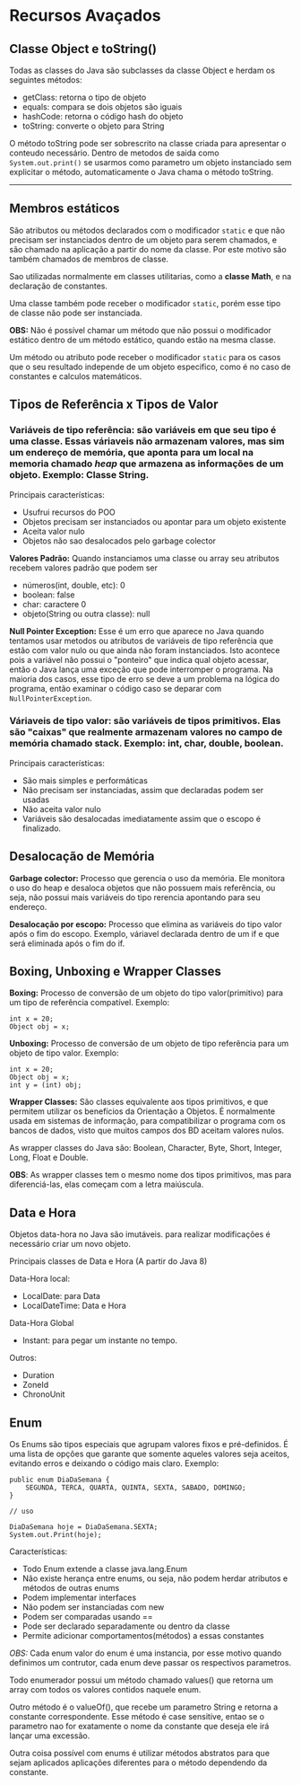 # Recursos Avaçados

## Classe Object e toString()

Todas as classes do Java são subclasses da classe Object e herdam os seguintes métodos:

* getClass: retorna o tipo de objeto
* equals: compara se dois objetos são iguais
* hashCode: retorna o código hash do objeto
* toString: converte o objeto para String

O método toString pode ser sobrescrito na classe criada para apresentar o conteudo necessário. Dentro de metodos de saida como `System.out.print()` se usarmos como parametro um objeto instanciado sem explicitar o método, automaticamente o Java chama o método toString. 

---

## Membros estáticos

São atributos ou métodos declarados com o modificador `static` e que não precisam ser instanciados dentro de um objeto para serem chamados, e são chamado na aplicação a partir do nome da classe. Por este motivo são também chamados de membros de classe.

Sao utilizadas normalmente em classes utilitarias, como a **classe Math**, e na declaração de constantes.

Uma classe também pode receber o modificador `static`, porém esse tipo de classe não pode ser instanciada.

**OBS:** Não é possível chamar um método que não possui o modificador estático dentro de um método estático, quando estão na mesma classe.

Um método ou atributo pode receber o modificador `static` para os casos que o seu resultado independe de um objeto especifico, como é no caso de constantes e calculos matemáticos.

## Tipos de Referência x Tipos de Valor

### **Variáveis de tipo referência:** são variáveis em que seu tipo é uma classe. Essas váriaveis não armazenam valores, mas sim um endereço de memória, que aponta para um local na memoria chamado *heap* que armazena as informações de um objeto. Exemplo: Classe String.

Principais características:

- Usufrui recursos do POO
- Objetos precisam ser instanciados ou apontar para um objeto existente
- Aceita valor nulo
- Objetos não sao desalocados pelo garbage colector

**Valores Padrão:** Quando instanciamos uma classe ou array seu atributos recebem valores padrão que podem ser
- números(int, double, etc): 0
- boolean: false
- char: caractere 0
- objeto(String ou outra classe): null

**Null Pointer Exception:** Esse é um erro que aparece no Java quando tentamos usar metodos ou atributos de variáveis de tipo referência que estão com valor nulo ou que ainda não foram instanciados. Isto acontece pois a variável não possui o "ponteiro" que indica qual objeto acessar, então o Java lança uma exceção que pode interromper o programa. Na maioria dos casos, esse tipo de erro se deve a um problema na lógica do programa, então examinar o código caso se deparar com `NullPointerException`.

### **Váriaveis de tipo valor:** são variáveis de tipos primitivos. Elas são "caixas" que realmente armazenam valores no campo de memória chamado stack. Exemplo: int, char, double, boolean.

Principais características: 

- São mais simples e performáticas
- Não precisam ser instanciadas, assim que declaradas podem ser usadas
- Não aceita valor nulo
- Variáveis são desalocadas imediatamente assim que o escopo é finalizado.

## Desalocação de Memória

**Garbage colector:** Processo que gerencia o uso da memória. Ele monitora o uso do heap e desaloca objetos que não possuem mais referência, ou seja, não possui mais variáveis do tipo rerencia apontando para seu endereço.

**Desalocação por escopo:** Processo que elimina as variáveis do tipo valor após o fim do escopo. Exemplo, váriavel declarada dentro de um if e que será eliminada após o fim do if.

## Boxing, Unboxing e Wrapper Classes

**Boxing:** Processo de conversão de um objeto do tipo valor(primitivo) para um tipo de referência compatível. Exemplo:

```
int x = 20;
Object obj = x;
```

**Unboxing:** Processo de conversão de um objeto de tipo referência para um objeto de tipo valor. Exemplo:

```
int x = 20;
Object obj = x;
int y = (int) obj;
```

**Wrapper Classes:** São classes equivalente aos tipos primitivos, e que permitem utilizar os benefícios da Orientação a Objetos. É normalmente usada em sistemas de informação, para compatibilizar o programa com os bancos de dados, visto que muitos campos dos BD aceitam valores nulos.

As wrapper classes do Java são: Boolean, Character, Byte, Short, Integer, Long, Float e Double.

**OBS**: As wrapper classes tem o mesmo nome dos tipos primitivos, mas para diferenciá-las, elas começam com a letra maiúscula.

## Data e Hora 

Objetos data-hora no Java são imutáveis. para realizar modificações é necessário criar um novo objeto.

Principais classes de Data e Hora (A partir do Java 8)

Data-Hora local:

- LocalDate: para Data
- LocalDateTime: Data e Hora

Data-Hora Global

- Instant: para pegar um instante no tempo.

Outros:

- Duration
- ZoneId
- ChronoUnit

## Enum 

Os Enums são tipos especiais que agrupam valores fixos e pré-definidos. É uma lista de opções que garante que somente aqueles valores seja aceitos, evitando erros e deixando o código mais claro. Exemplo:

```
public enum DiaDaSemana {
    SEGUNDA, TERCA, QUARTA, QUINTA, SEXTA, SABADO, DOMINGO;
}

// uso

DiaDaSemana hoje = DiaDaSemana.SEXTA;
System.out.Print(hoje);
```

Características:

* Todo Enum extende a classe java.lang.Enum
* Não existe herança entre enums, ou seja, não podem herdar atributos e métodos de outras enums
* Podem implementar interfaces
* Não podem ser instanciadas com new
* Podem ser comparadas usando ==
* Pode ser declarado separadamente ou dentro da classe
* Permite adicionar comportamentos(métodos) a essas constantes

*OBS:* Cada enum valor do enum é uma instancia, por esse motivo quando definimos um contrutor, cada enum deve passar os respectivos parametros.

Todo enumerador possui um método chamado values() que retorna um array com todos os valores contidos naquele enum.

Outro método é o valueOf(), que recebe um parametro String e retorna a constante correspondente. Esse método é case sensitive, entao se o parametro nao for exatamente o nome da constante que deseja ele irá lançar uma excessão.

Outra coisa possível com enums é utilizar métodos abstratos para que sejam aplicados aplicações diferentes para o método dependendo da constante.
